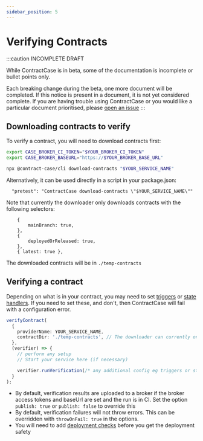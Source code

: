 ```yaml
---
sidebar_position: 5
---
```


# Verifying Contracts

:::caution INCOMPLETE DRAFT

While ContractCase is in beta, some of the documentation is incomplete or bullet points only.

Each breaking change during the beta, one more document will be completed. If this notice is present in a document, it is not yet considered complete. If you are having trouble using ContractCase or you would like a particular document prioritised, please [open an issue](https://github.com/case-contract-testing/case/issues/new)
:::

## Downloading contracts to verify

To verify a contract, you will need to download contracts first:

```bash
export CASE_BROKER_CI_TOKEN="$YOUR_BROKER_CI_TOKEN"
export CASE_BROKER_BASEURL="https://$YOUR_BROKER_BASE_URL"

npx @contract-case/cli download-contracts "$YOUR_SERVICE_NAME"
```

Alternatively, it can be used directly in a script in your package.json:

```
  "pretest": "ContractCase download-contracts \"$YOUR_SERVICE_NAME\""
```

Note that currently the downloader only downloads contracts with the following selectors:

```
    {
        mainBranch: true,
    },
    {
        deployedOrReleased: true,
    },
    { latest: true },
```

The downloaded contracts will be in `./temp-contracts`

## Verifying a contract

Depending on what is in your contract, you may need to set [triggers](/docs/reference/triggers) or [state handlers](/docs/reference/state-handlers). If you need to set these, and don't, then ContractCase will fail with a configuration error.

```ts
verifyContract(
  {
    providerName: YOUR_SERVICE_NAME,
    contractDir: './temp-contracts', // The downloader can currently only download contracts to `temp-contracts`
  },
  (verifier) => {
    // perform any setup
    // Start your service here (if necessary)

    verifier.runVerification(/* any additional config eg triggers or state handlers goes in here */);
  }
);
```

- By default, verification results are uploaded to a broker if the broker access tokens and baseUrl are set and the run is in CI. Set the option `publish: true` or `publish: false` to override this
- By default, verification failures will not throw errors. This can be overridden with `throwOnFail: true` in the options.
- You will need to add [deployment checks](./deploy-checks) before you get the deployment safety
